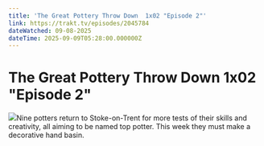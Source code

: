 ```yaml
---
title: 'The Great Pottery Throw Down  1x02 "Episode 2"' 
link: https://trakt.tv/episodes/2045784
dateWatched: 09-08-2025
dateTime: 2025-09-09T05:28:00.000000Z
---
```

# The Great Pottery Throw Down  1x02 "Episode 2"

![](https://walter-r2.trakt.tv/images/episodes/002/045/784/screenshots/thumb/4b682cd479.jpg)Nine potters return to Stoke-on-Trent for more tests of their skills and creativity, all aiming to be named top potter. This week they must make a decorative hand basin.